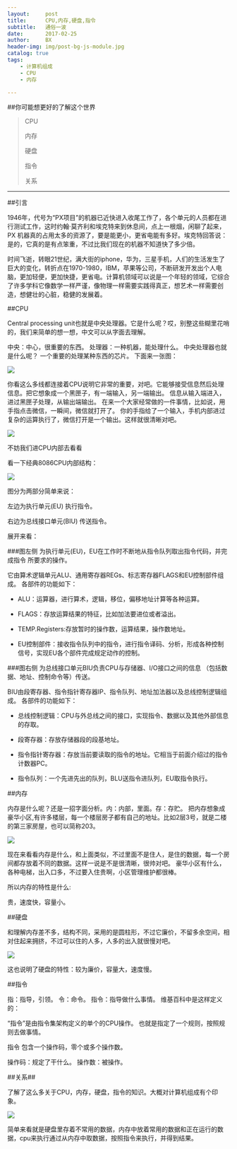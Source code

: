```yaml
---
layout:     post
title:      CPU,内存,硬盘,指令
subtitle:   通俗一波
date:       2017-02-25
author:     BX
header-img: img/post-bg-js-module.jpg
catalog: true
tags:
    - 计算机组成
    - CPU
    - 内存
    
---
```



##你可能想更好的了解这个世界

> CPU
> 
> 内存
> 
> 硬盘
> 
> 指令
> 
> 关系

----------

##引言

 1946年，代号为“PX项目”的机器已近快进入收尾工作了，各个单元的人员都在进行测试工作，这时约翰·莫齐利和埃克特来到休息间，点上一根烟，闲聊了起来，PX 机器真的占用太多的资源了，要是能更小，更省电能有多好。埃克特回答说：是的，它真的是有点笨重，不过比我们现在的机器不知道快了多少倍。
    
 时间飞逝，转眼21世纪，满大街的iphone，华为，三星手机，人们的生活发生了巨大的变化，转折点在1970-1980，IBM，苹果等公司，不断研发开发出个人电脑，更加轻便，更加快捷，更省电。计算机领域可以说是一个年轻的领域，它综合了许多学科它像数学一样严谨，像物理一样需要实践得真正，想艺术一样需要创造，想健壮的心脏，稳健的发展着。

##CPU

 Central processing unit也就是中央处理器。它是什么呢？哎，别整这些糊里花哨的，我们来简单的想一想，中文可以从字面去理解。
 
 中央：中心，很重要的东西。
 处理器：一种机器，能处理什么。
 中央处理器也就是什么呢？ 一个重要的处理某种东西的芯片。
 下面来一张图：

![](/img/cpu.jpg)
 
 你看这么多线都连接着CPU说明它非常的重要，对吧。它能够接受信息然后处理信息。把它想象成一个黑匣子，有一端输入，另一端输出。
 信息从输入端进入，进过黑匣子处理，从输出端输出。
 在来一个大家经常做的一件事情，比如说，用手指点击微信，一瞬间，微信就打开了。 你的手指给了一个输入，手机内部进过复杂的运算执行了，微信打开是一个输出。这样就很清晰对吧。
 
 ![](/img/blackbox.jpg)

 不妨我们进CPU内部去看看

 看一下经典8086CPU内部结构：
 
 ![](/img/8086.jpg)

 图分为两部分简单来说：
  
   左边为执行单元(EU) 执行指令。
   
   右边为总线接口单元(BIU) 传送指令。
 
 展开来看：


###图左侧 为执行单元(EU)，EU在工作时不断地从指令队列取出指令代码，并完成指令 所要求的操作。
 
 它由算术逻辑单元ALU、通用寄存器REGs、标志寄存器FLAGS和EU控制部件组成。 各部件的功能如下：
 
 - ALU：运算器，进行算术，逻辑，移位，偏移地址计算等各种运算。
 
-  FLAGS：存放运算结果的特征，比如加法要进位或者溢出。
 
-  TEMP.Registers:存放暂时的操作数，运算结果，操作数地址。
  
-  EU控制部件：接收指令队列中的指令，进行指令译码、分析，形成各种控制信号，实现EU各个部件完成规定动作的控制。

###图右侧 为总线接口单元BIU负责CPU与存储器、I/O接口之间的信息 （包括数据、地址、控制命令等）传送。 

 BIU由段寄存器、指令指针寄存器IP、指令队列、地址加法器以及总线控制逻辑组成。 各部件的功能如下：
    
 - 总线控制逻辑：CPU与外总线之间的接口，实现指令、数据以及其他外部信息的存取。
     
-  段寄存器：存放存储器段的段基地址。
     
-  指令指针寄存器：存放当前要读取的指令的地址。它相当于前面介绍过的指令计数器PC。
     
-  指令队列：一个先进先出的队列，BLU送指令进队列，EU取指令执行。


##内存
  
  内存是什么呢？还是一招字面分析。内：内部，里面。存：存贮。
  把内存想象成豪华小区,有许多楼层，每一个楼层房子都有自己的地址。比如2层3号，就是二楼的第三家房屋，也可以简称203。

![](/img/building.jpg)

  现在来看看内存是什么，和上面类似，不过里面不是住人，是住的数据，每一个房间都存放着不同的数据。这样一说是不是很清晰，很帅对吧。
  豪华小区有什么，各种电梯，出入口多，不过要入住贵啊，小区管理维护都很棒。
  
  所以内存的特性是什么:
    
  贵，速度快，容量小。

##硬盘
  
  和理解内存差不多，结构不同，采用的是圆柱形，不过它廉价，不留多余空间，相对住起来拥挤，不过可以住的人多，人多的出入就很慢对吧。

![](/img/building2.jpg)

  这也说明了硬盘的特性：较为廉价，容量大，速度慢。

##指令

  指：指导，引领。 令：命令。
  指令：指导做什么事情。
  维基百科中是这样定义的：

  “指令”是由指令集架构定义的单个的CPU操作。
  也就是指定了一个规则，按照规则去做事情。
  
  指令 包含一个操作码，零个或多个操作数。
  
  操作码：规定了干什么。
  操作数：被操作。

##关系##
  
  了解了这么多关于CPU，内存，硬盘，指令的知识。大概对计算机组成有个印象。

![](/img/relation.jpg)

  简单来看就是硬盘里存着不常用的数据，内存中放着常用的数据和正在运行的数据，cpu来执行通过从内存中取数据，按照指令来执行，并得到结果。

  
 
 
